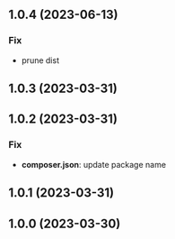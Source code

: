 ## 1.0.4 (2023-06-13)

### Fix

- prune dist

## 1.0.3 (2023-03-31)

## 1.0.2 (2023-03-31)

### Fix

- **composer.json**: update package name

## 1.0.1 (2023-03-31)

## 1.0.0 (2023-03-30)
